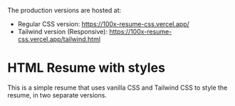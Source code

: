 The production versions are hosted at:

- Regular CSS version: https://100x-resume-css.vercel.app/
- Tailwind version (Responsive): https://100x-resume-css.vercel.app/tailwind.html

# HTML Resume with styles

This is a simple resume that uses vanilla CSS and Tailwind CSS to style the resume, in two separate versions.

